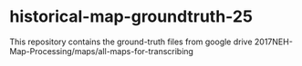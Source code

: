 # historical-map-groundtruth-25
This repository contains the ground-truth files from google drive 2017NEH-Map-Processing/maps/all-maps-for-transcribing
